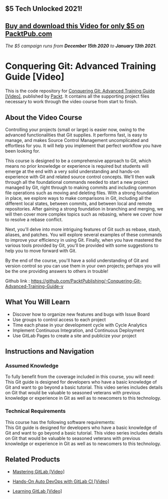 ## $5 Tech Unlocked 2021!
[Buy and download this Video for only $5 on PacktPub.com](https://www.packtpub.com/product/conquering-git-advanced-training-guide-video/9781788833042)
-----
*The $5 campaign         runs from __December 15th 2020__ to __January 13th 2021.__*

# Conquering Git: Advanced Training Guide [Video]
This is the code repository for [Conquering Git: Advanced Training Guide [Video]](https://www.packtpub.com/application-development/conquering-git-advanced-training-guide-video?utm_source=github&utm_medium=repository&utm_campaign=9781788833042), published by [Packt](https://www.packtpub.com/?utm_source=github). It contains all the supporting project files necessary to work through the video course from start to finish.
## About the Video Course
Controlling your projects (small or large) is easier now, owing to the advanced functionalities that Git supplies. It performs fast, is easy to manage, and makes Source Control Management uncomplicated and effortless for you. It will help you implement that perfect workflow you have been looking for.

This course is designed to be a comprehensive approach to Git, which means no prior knowledge or experience is required but students will emerge at the end with a very solid understanding and hands-on experience with Git and related source control concepts. We'll then walk through all the foundational commands needed to start a new project managed by Git, right through to making commits and including common file operations such as moving and deleting files. With a strong foundation in place, we explore ways to make comparisons in Git, including all the different local states, between commits, and between local and remote repositories. After gaining a strong foundation in branching and merging, we will then cover more complex topics such as rebasing, where we cover how to resolve a rebase conflict. 

Next, you'll delve into more intriguing features of Git such as rebase, stash, aliases, and patches. You will explore several examples of these commands to improve your efficiency in using Git. Finally, when you have mastered the various tools provided by Git, you'll be provided with some suggestions to help you to move forward with Git.

By the end of the course, you'll have a solid understanding of Git and version control so you can use them in your own projects; perhaps you will be the one providing answers to others in trouble!

Github link : https://github.com/PacktPublishing/-Conquering-Git-Advanced-Training-Guide-v

<H2>What You Will Learn</H2>
<DIV class=book-info-will-learn-text>
<UL>
<LI>Discover how to organize new features and bugs with Issue Board 
<LI>Use groups to control access to each project 
<LI>Time each phase in your development cycle with Cycle Analytics 
<LI>Implement Continuous Integration, and Continuous Deployment 
<LI>Use GitLab Pages to create a site and publicize your project </LI></UL></DIV>

## Instructions and Navigation
### Assumed Knowledge
To fully benefit from the coverage included in this course, you will need:<br/>
This Git guide is designed for developers who have a basic knowledge of Git and want to go beyond a basic tutorial. This video series includes details on Git that would be valuable to seasoned veterans with previous knowledge or experience in Git as well as to newcomers to this technology.
### Technical Requirements
This course has the following software requirements:<br/>
This Git guide is designed for developers who have a basic knowledge of Git and want to go beyond a basic tutorial. This video series includes details on Git that would be valuable to seasoned veterans with previous knowledge or experience in Git as well as to newcomers to this technology.

## Related Products
* [Mastering GitLab [Video]](https://www.packtpub.com/networking-and-servers/mastering-gitlab-video?utm_source=github&utm_medium=repository&utm_campaign=9781789537642)

* [Hands-On Auto DevOps with GitLab CI [Video]](https://www.packtpub.com/application-development/hands-auto-devops-gitlab-ci-video?utm_source=github&utm_medium=repository&utm_campaign=9781838554644)

* [Learning GitLab [Video]](https://www.packtpub.com/application-development/learning-gitlab-video?utm_source=github&utm_medium=repository&utm_campaign=9781789809169)

